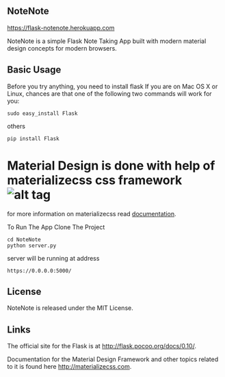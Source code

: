 ## NoteNote

https://flask-notenote.herokuapp.com

NoteNote is a simple Flask Note Taking App built with modern material design concepts for modern browsers.


## Basic Usage

Before you try anything, you need to install flask
If you are on Mac OS X or Linux, chances are that one of the following two commands will work for you:
``` 
sudo easy_install Flask
```
others
``` 
pip install Flask
```

Material Design is done with help of materializecss css framework 
![alt tag](https://raw.github.com/dogfalo/materialize/master/images/materialize.gif)
===========
for more information on materializecss read [documentation](http://materializecss.com).

To Run The App Clone The Project
```
cd NoteNote
python server.py
```
server will be running at address
```
https://0.0.0.0:5000/
```

## License

NoteNote is released under the MIT License.

## Links

The official site for the Flask is at <http://flask.pocoo.org/docs/0.10/>.

Documentation for the Material Design Framework and other topics related to it is found here
<http://materializecss.com>.

